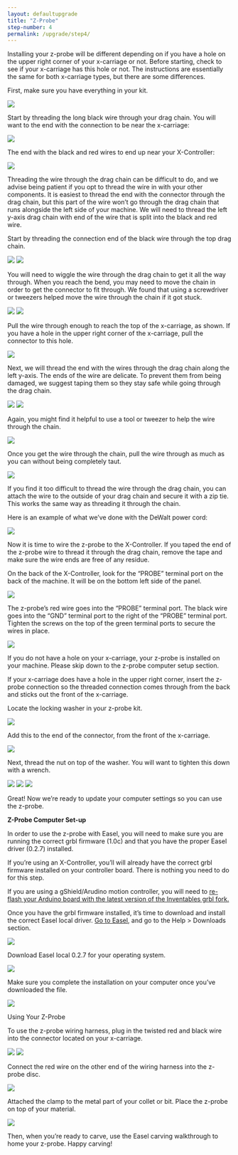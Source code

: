 ```yaml
---
layout: defaultupgrade
title: "Z-Probe"
step-number: 4
permalink: /upgrade/step4/
---
```


Installing your z-probe will be different depending on if you have a hole on the upper right corner of your x-carriage or not. Before starting, check to see if your x-carriage has this hole or not. The instructions are essentially the same for both x-carriage types, but there are some differences. 

First, make sure you have everything in your kit. 

<img src="../photo/P9230409.JPG">

Start by threading the long black wire through your drag chain. You will want to the end with the connection to be near the x-carriage: 

<img src="../photo/P9230410.JPG">

The end with the black and red wires to end up near your X-Controller:

<img src="../photo/P9230411.JPG">

Threading the wire through the drag chain can be difficult to do, and we advise being patient if you opt to thread the wire in with your other components. It is easiest to thread the end with the connector through the drag chain, but this part of the wire won’t go through the drag chain that runs alongside the left side of your machine. We will need to thread the left y-axis drag chain with end of the wire that is split into the black and red wire. 

Start by threading the connection end of the black wire through the top drag chain.

<img src="../photo/P9230412.JPG">
<img src="../photo/P9230413.JPG">

You will need to wiggle the wire through the drag chain to get it all the way through. When you reach the bend, you may need to move the chain in order to get the connector to fit through. We found that using a screwdriver or tweezers helped move the wire through the chain if it got stuck. 

<img src="../photo/P9230414.JPG">
<img src="../photo/P9230416.JPG">

Pull the wire through enough to reach the top of the x-carriage, as shown. If you have a hole in the upper right corner of the x-carriage, pull the connector to this hole.

<img src="../photo/P9230417.JPG">

Next, we will thread the end with the wires through the drag chain along the left y-axis. The ends of the wire are delicate. To prevent them from being damaged, we suggest taping them so they stay safe while going through the drag chain.

<img src="../photo/P9230420.JPG">
<img src="../photo/P9230421.JPG">

Again, you might find it helpful to use a tool or tweezer to help the wire through the chain.

<img src="../photo/P9230422.JPG">

Once you get the wire through the chain, pull the wire through as much as you can without being completely taut. 

<img src="../photo/P9230423.JPG">

If you find it too difficult to thread the wire through the drag chain, you can attach the wire to the outside of your drag chain and secure it with a zip tie. This works the same way as threading it through the chain. 

Here is an example of what we’ve done with the DeWalt power cord:

<img src="18.JPG">

Now it is time to wire the z-probe to the X-Controller. If you taped the end of the z-probe wire to thread it through the drag chain, remove the tape and make sure the wire ends are free of any residue. 

On the back of the X-Controller, look for the “PROBE” terminal port on the back of the machine. It will be on the bottom left side of the panel. 

<img src="../photo/P9230424.jpg">

The z-probe’s red wire goes into the “PROBE” terminal port. The black wire goes into the “GND” terminal port to the right of the “PROBE” terminal port. Tighten the screws on the top of the green terminal ports to secure the wires in place. 

<img src="../photo/P9230426.JPG">

If you do not have a hole on your x-carriage, your z-probe is installed on your machine. Please skip down to the z-probe computer setup section. 

If your x-carriage does have a hole in the upper right corner, insert the z-probe connection so the threaded connection comes through from the back and sticks out the front of the x-carriage. 

Locate the locking washer in your z-probe kit. 

<img src="../photo/P9230428.JPG">

Add this to the end of the connector, from the front of the x-carriage. 

<img src="../photo/P9230427.JPG">

Next, thread the nut on top of the washer. You will want to tighten this down with a wrench. 

<img src="../photo/P9230429.JPG">
<img src="../photo/P9230430.JPG">
<img src="../photo/P9230431.JPG">

Great! Now we’re ready to update your computer settings so you can use the z-probe. 

<strong>Z-Probe Computer Set-up</strong>

In order to use the z-probe with Easel, you will need to make sure you are running the correct grbl firmware (1.0c) and that you have the proper Easel driver (0.2.7) installed. 

If you’re using an X-Controller, you’ll will already have the correct grbl firmware installed on your controller board. There is nothing you need to do for this step. 

If you are using a gShield/Arudino motion controller, you will need to <a href="https://inventables.desk.com/customer/portal/articles/2058884?b_id=9562&t=0">re-flash your Arduino board with the latest version of the Inventables grbl fork.</a> 

Once you have the grbl firmware installed, it’s time to download and install the correct Easel local driver. <a href="http://easel.inventables.com/">Go to Easel,</a> and go to the Help > Downloads section. 
 
<img src="../photo/Easel_screenshot_1_-_downloads.png">

Download Easel local 0.2.7 for your operating system.

<img src="../photo/Easel_screenshot_2_-_0.2.7_version.png">

Make sure you complete the installation on your computer once you’ve downloaded the file. 

<img src="../photo/Easel_screenshot_3_-_open_file.png">

Using Your Z-Probe

To use the z-probe wiring harness, plug in the twisted red and black wire into the connector located on your x-carriage. 

<img src="../photo/P9230433.JPG">
<img src="../photo/P9230434.JPG">

Connect the red wire on the other end of the wiring harness into the z-probe disc. 

<img src="../photo/P9230435.JPG">

Attached the clamp to the metal part of your collet or bit. Place the z-probe on top of your material. 

<img src="../photo/P9230438.JPG">

Then, when you’re ready to carve, use the Easel carving walkthrough to home your z-probe. Happy carving!
